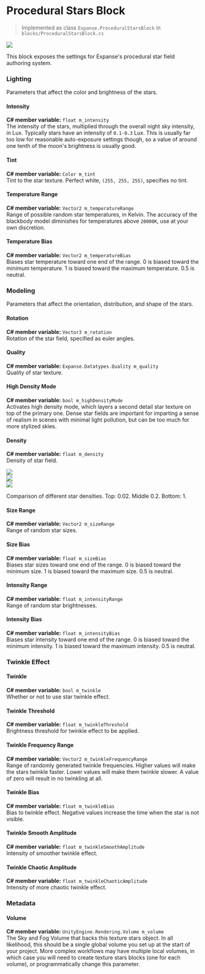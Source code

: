 # Procedural Stars Block

> Implemented as class `Expanse.ProceduralStarsBlock` in `blocks/ProceduralStarsBlock.cs`

<div class="img-block">
    <div class="img-row">
        <div class="img-col"><img src="img/stars/star_splash.png"/></div>
    </div>
</div>

This block exposes the settings for Expanse's procedural star field authoring system.

<!---------------------------------------------------------------------------------------->
<!--------------------------------------- LIGHTING --------------------------------------->
<!---------------------------------------------------------------------------------------->

### Lighting

Parameters that affect the color and brightness of the stars.

#### Intensity
**C# member variable:** `float m_intensity` \
The intensity of the stars, multiplied through the overall night sky intensity, in Lux. Typically stars have an intensity of `0.1-0.3` Lux. This is usually far too low for reasonable auto-exposure settings though, so a value of around one tenth of the moon's brightness is usually good.

#### Tint
**C# member variable:** `Color m_tint` \
Tint to the star texture. Perfect white, `(255, 255, 255)`, specifies no tint.

#### Temperature Range
**C# member variable:** `Vector2 m_temperatureRange` \
Range of possible random star temperatures, in Kelvin. The accuracy of the blackbody model diminishes for temperatures above `20000K`, use at your own discretion.

#### Temperature Bias
**C# member variable:** `Vector2 m_temperatureBias` \
Biases star temperature toward one end of the range. 0 is biased toward the minimum temperature. 1 is biased toward the maximum temperature. 0.5 is neutral.

<!---------------------------------------------------------------------------------------->
<!--------------------------------------- MODELING --------------------------------------->
<!---------------------------------------------------------------------------------------->

### Modeling

Parameters that affect the orientation, distribution, and shape of the stars.

#### Rotation
**C# member variable:** `Vector3 m_rotation` \
Rotation of the star field, specified as euler angles.

#### Quality
**C# member variable:** `Expanse.Datatypes.Quality m_quality` \
Quality of star texture.

#### High Density Mode
**C# member variable:** `bool m_highDensityMode` \
Activates high density mode, which layers a second detail star texture on top of the primary one. Dense star fields are important for imparting a sense of realism in scenes with minimal light pollution, but can be too much for more stylized skies.

#### Density
**C# member variable:** `float m_density` \
Density of star field.

<div class="img-block">
    <div class="img-row">
        <div class="img-col"><img src="img/stars/density_0.02.jpg"/></div>
    </div>
    <div class="img-row">
        <div class="img-col"><img src="img/stars/density_0.2.jpg"/></div>
    </div>
    <div class="img-row">
        <div class="img-col"><img src="img/stars/density_1.jpg"/></div>
    </div>
    <p>Comparison of different star densities. Top: 0.02. Middle 0.2. Bottom: 1.</p>
</div>

#### Size Range
**C# member variable:** `Vector2 m_sizeRange` \
Range of random star sizes.

#### Size Bias
**C# member variable:** `float m_sizeBias` \
Biases star sizes toward one end of the range. 0 is biased toward the minimum size. 1 is biased toward the maximum size. 0.5 is neutral.

#### Intensity Range
**C# member variable:** `float m_intensityRange` \
Range of random star brightnesses.

#### Intensity Bias
**C# member variable:** `float m_intensityBias` \
Biases star intensity toward one end of the range. 0 is biased toward the minimum intensity. 1 is biased toward the maximum intensity. 0.5 is neutral.

<!---------------------------------------------------------------------------------------->
<!------------------------------=--------- TWINKLE --------------------------------------->
<!---------------------------------------------------------------------------------------->

### Twinkle Effect

#### Twinkle
**C# member variable:** `bool m_twinkle` \
Whether or not to use star twinkle effect.

#### Twinkle Threshold
**C# member variable:** `float m_twinkleThreshold` \
Brightness threshold for twinkle effect to be applied.

#### Twinkle Frequency Range
**C# member variable:** `Vector2 m_twinkleFrequencyRange` \
Range of randomly generated twinkle frequencies. Higher values will make the stars twinkle faster. Lower values will make them twinkle slower. A value of zero will result in no twinkling at all.

#### Twinkle Bias
**C# member variable:** `float m_twinkleBias` \
Bias to twinkle effect. Negative values increase the time when the star is not visible.

#### Twinkle Smooth Amplitude
**C# member variable:** `float m_twinkleSmoothAmplitude` \
Intensity of smoother twinkle effect.

#### Twinkle Chaotic Amplitude
**C# member variable:** `float m_twinkleChaoticAmplitude` \
Intensity of more chaotic twinkle effect.


<!---------------------------------------------------------------------------------------->
<!--------------------------------------- METADATA --------------------------------------->
<!---------------------------------------------------------------------------------------->

### Metadata

#### Volume
**C# member variable:** `UnityEngine.Rendering.Volume m_volume` \
The Sky and Fog Volume that backs this texture stars object. In all likelihood, this should be a single global volume you set up at the start of your project. More complex workflows may have multiple local volumes, in which case you will need to create texture stars blocks (one for each volume), or programmatically change this parameter.